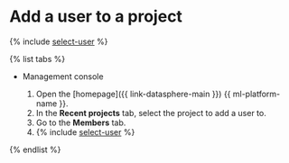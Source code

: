 # Add a user to a project

{% include [select-user](../../../_includes/datasphere/organization-users.md) %}

{% list tabs %}

- Management console

   1. Open the [homepage]({{ link-datasphere-main }}) {{ ml-platform-name }}.
   1. In the **Recent projects** tab, select the project to add a user to.
   1. Go to the **Members** tab.
   1. {% include [select-user](../../../_includes/datasphere/select-from-list.md) %}

{% endlist %}